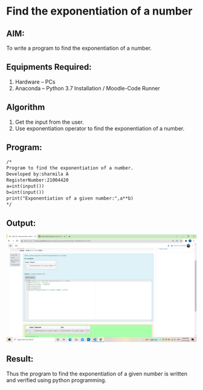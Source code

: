 # Find the exponentiation of a number

## AIM:
To write a program to find the exponentiation of a number.

## Equipments Required:
1. Hardware – PCs
2. Anaconda – Python 3.7 Installation / Moodle-Code Runner

## Algorithm
1. Get the input from the user.
2. Use exponentiation operator to find the exponentiation of a number.

## Program:
```
/*
Program to find the exponentiation of a number.
Developed by:sharmila A 
RegisterNumber:21004420
a=int(input())
b=int(input())
print("Exponentiation of a given number:",a**b)
*/
```

## Output:
![exponentiation of a number](EXP.png)


## Result:
Thus the program to find the exponentiation of a given number is written and verified using python programming.
